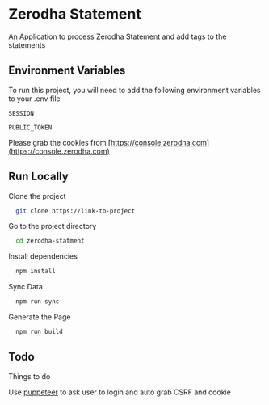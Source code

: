 
# Zerodha Statement 

An Application to process Zerodha Statement and add tags to the statements


## Environment Variables

To run this project, you will need to add the following environment variables to your .env file

`SESSION`

`PUBLIC_TOKEN`


Please grab the cookies from [https://console.zerodha.com](https://console.zerodha.com)
  
## Run Locally

Clone the project

```bash
  git clone https://link-to-project
```

Go to the project directory

```bash
  cd zerodha-statment
```

Install dependencies

```bash
  npm install
```

Sync Data

```bash
  npm run sync
```

Generate the Page

```bash
  npm run build
```

  
## Todo


Things to do

Use [puppeteer](https://github.com/puppeteer/puppeteer/) to ask user to login and auto grab CSRF and cookie